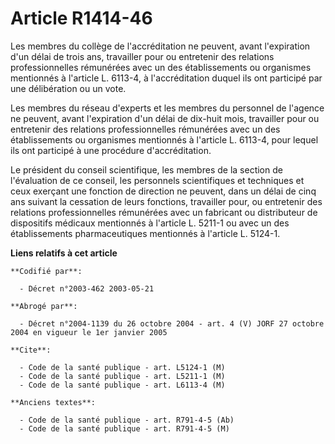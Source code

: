 # Article R1414-46

Les membres du collège de l'accréditation ne peuvent, avant l'expiration d'un délai de trois ans, travailler pour ou
entretenir des relations professionnelles rémunérées avec un des établissements ou organismes mentionnés à l'article L.
6113-4, à l'accréditation duquel ils ont participé par une délibération ou un vote.

Les membres du réseau d'experts et les membres du personnel de l'agence ne peuvent, avant l'expiration d'un délai de dix-huit
mois, travailler pour ou entretenir des relations professionnelles rémunérées avec un des établissements ou organismes
mentionnés à l'article L. 6113-4, pour lequel ils ont participé à une procédure d'accréditation.

Le président du conseil scientifique, les membres de la section de l'évaluation de ce conseil, les personnels scientifiques
et techniques et ceux exerçant une fonction de direction ne peuvent, dans un délai de cinq ans suivant la cessation de leurs
fonctions, travailler pour, ou entretenir des relations professionnelles rémunérées avec un fabricant ou distributeur de
dispositifs médicaux mentionnés à l'article L. 5211-1 ou avec un des établissements pharmaceutiques mentionnés à l'article L.
5124-1.

**Liens relatifs à cet article**

	**Codifié par**:

	  - Décret n°2003-462 2003-05-21

	**Abrogé par**:

	  - Décret n°2004-1139 du 26 octobre 2004 - art. 4 (V) JORF 27 octobre 2004 en vigueur le 1er janvier 2005

	**Cite**:

	  - Code de la santé publique - art. L5124-1 (M)
	  - Code de la santé publique - art. L5211-1 (M)
	  - Code de la santé publique - art. L6113-4 (M)

	**Anciens textes**:

	  - Code de la santé publique - art. R791-4-5 (Ab)
	  - Code de la santé publique - art. R791-4-5 (M)
